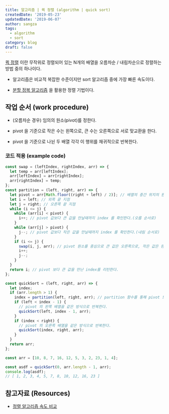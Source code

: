 ```yaml
---
title: 알고리즘 | 퀵 정렬 (algorithm | quick sort)
createdDate: '2019-05-23'
updatedDate: '2019-06-07'
author: sangza
tags:
  - algorithm
  - sort
category: blog
draft: false
---
```


[퀵 정렬](https://ko.wikipedia.org/wiki/퀵_정렬) 이란 무작위로 정렬되어 있는
N개의 배열을 오름차순 / 내림차순으로 정렬하는 방법 중의 하나이다.

- 알고리즘은 비교적 복잡한 수준이지만 sort 알고리즘 중에 가장 빠른 속도이다.

- [분할 정복 알고리즘](https://ko.wikipedia.org/wiki/분할_정복_알고리즘) 을 활용한 정렬 기법이다.

## 작업 순서 (work procedure)

- (오름차순 경우) 임의의 원소(pivot)를 정한다.

- pivot 을 기준으로 작은 수는 왼쪽으로, 큰 수는 오른쪽으로 서로 맞교환을 한다.

- pivot 을 기준으로 나뉜 두 배열 각각 이 행위를 재귀적으로 반복한다.

### 코드 적용 (example code)

```javascript
const swap = (leftIndex, rightIndex, arr) => {
  let temp = arr[leftIndex];
  arr[leftIndex] = arr[rightIndex];
  arr[rightIndex] = temp;
};
const partition = (left, right, arr) => {
  let pivot = arr[Math.floor((right + left) / 2)]; // 배열의 중간 위치의 원소를 pivot 으로 정한다.
  let i = left; // 외쪽 끝 지점
  let j = right; // 오른쪽 끝 지점
  while (i <= j) {
    while (arr[i] < pivot) {
      i++; // pivot 값보다 큰 값을 만날때까지 index 를 확인한다.(오름 순서로)
    }
    while (arr[j] > pivot) {
      j--; // pivot 값보다 작은 값을 만날때까지 index 를 확인한다.(내림 순서로)
    }
    if (i <= j) {
      swap(i, j, arr); // pivot 원소를 중심으로 큰 값은 오른쪽으로, 작은 값은 왼쪽으로 서로 맞바꾼다.
      i++;
      j--;
    }
  }
  return i; // pivot 보다 큰 값을 만난 index를 리턴한다.
};

const quickSort = (left, right, arr) => {
  let index;
  if (arr.length > 1) {
    index = partition(left, right, arr); // partition 함수를 통해 pivot 보다 큰 값의 index 를 담는다.
    if (left < index - 1) {
      // pivot 의 왼쪽 배열을 같은 방식으로 반복한다.
      quickSort(left, index - 1, arr);
    }
    if (index < right) {
      // pivot 의 오른쪽 배열을 같은 방식으로 반복한다.
      quickSort(index, right, arr);
    }
  }
  return arr;
};

const arr = [10, 8, 7, 16, 12, 5, 3, 2, 23, 1, 4];

const asdf = quickSort(0, arr.length - 1, arr);
console.log(asdf);
// [ 1, 2, 3, 4, 5, 7, 8, 10, 12, 16, 23 ]
```

## 참고자료 (Resources)

- [정렬 알고리즘 속도 비교](https://www.toptal.com/developers/sorting-algorithms)
